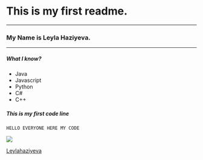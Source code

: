 # This is my first readme.
___
### My Name is Leyla Haziyeva.
-----
##### What I know?
- Java
- Javascript
- Python
- C#
- C++

##### This is my first code line
```
HELLO EVERYONE HERE MY CODE
```
![](https://f4n3x6c5.stackpathcdn.com/article/what-is-git-github-and-github-desktop-and-create-a-git-repository-in-github-usi/Images/github.png)




[Leylahaziyeva](https://www.example.com)